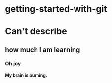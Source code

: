# getting-started-with-git

# Can't describe

## how much I am learning

### Oh joy

#### My brain is burning.

